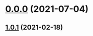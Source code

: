 # [0.0.0](https://github.com/AlexRogalskiy/scala-patterns/compare/v1.0.1...v0.0.0) (2021-07-04)



## [1.0.1](https://github.com/AlexRogalskiy/scala-patterns/compare/1.0.1...v1.0.1) (2021-02-18)



